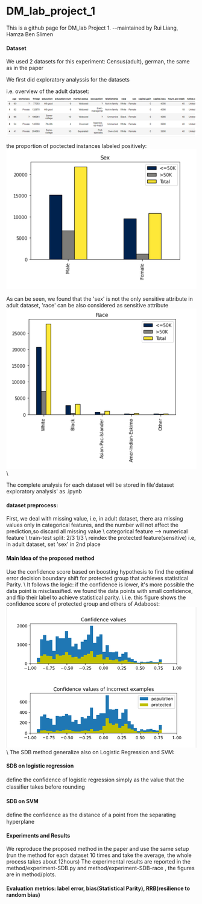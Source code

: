 # DM_lab_project_1
This is  a github page for DM_lab Project 1.
--maintained by Rui Liang, Hamza Ben Slimen

#### Dataset

We used 2 datasets for this experiment: Census(adult), german, the same as in the paper

We first did exploratory analyssis for the datasets 

i.e. overview of the adult dataset:
![Alt text]( https://github.com/rehmliang/DM_lab_project_1/blob/master/dataset%20exploratory%20analysis/figures%20for%20adult/head.png)

the proportion of poctected instances labeled positively: 
![Alt text](https://github.com/rehmliang/DM_lab_project_1/blob/master/dataset%20exploratory%20analysis/figures%20for%20adult/sex.png)

As can be seen, we found that the 'sex' is not the only sensitive attribute in adult dataset, 'race' can be also considered as sensitive attribute
![Alt text](https://github.com/rehmliang/DM_lab_project_1/blob/master/dataset%20exploratory%20analysis/figures%20for%20adult/race.png) \\

The complete analysis for each dataset will be stored in file'dataset exploratory analysis' as .ipynb

#### dataset preprocess:
First, we deal with missing value, i.e, in adult dataset, there ara missing values only in categorical features, and the number will not affect the prediction,so discard all missing value  \\
categorical feature --> numerical feature \\
train-test split: 2/3  1/3 \\
reindex the protected feature(sensitive) i.e, in adult dataset, set 'sex' in 2nd place

#### Main Idea of the proposed method
Use the confidence score based on boosting hypothesis to find the optimal error decision boundary shift for protected group that achieves statistical Parity. \\
It follows the logic: if the confidence is lower,  it's more possible the data point is misclassified.
we found the data points with small confidence, and flip their label to achieve statistical parity. \\
i.e. this figure shows the confidence score of protected group and others of Adaboost:
![Alt text](https://github.com/rehmliang/DM_lab_project_1/blob/master/method/plots/boost%20adult%20hist.png) \\
The SDB method generalize also on Logistic Regression and SVM:

#### SDB on logistic regression
deﬁne the conﬁdence of logistic regression simply as the value that the classiﬁer takes before rounding
#### SDB on SVM
deﬁne the conﬁdence as the distance of a point from the separating hyperplane

#### Experiments and Results
We reproduce the proposed method in the paper and use the same setup (run the method for each dataset 10 times and take the average, the whole process takes about 12hours)
The experimental results are reported in the method/experiment-SDB.py and method/experiment-SDB-race , the figures are in  method/plots.
#### Evaluation metrics: label error, bias(Statistical Parity), RRB(resilience to random bias)

